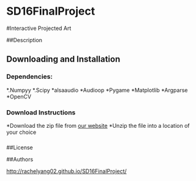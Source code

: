 # SD16FinalProject

#Interactive Projected Art

##Description


## Downloading and Installation
### Dependencies:
*.Numpyy
*.Scipy
*alsaaudio 
*Audioop
*Pygame
*Matplotlib
*Argparse
*OpenCV
### Download Instructions 
*Download the zip file from [our website](http://rachelyang02.github.io/SD16FinalProject/)
*Unzip the file into a location of your choice
### 


##License


##Authors

http://rachelyang02.github.io/SD16FinalProject/
